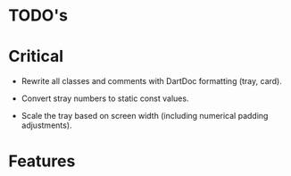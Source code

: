 # TODO's

# Critical
- Rewrite all classes and comments with DartDoc formatting (tray, card).
- Convert stray numbers to static const values.

- Scale the tray based on screen width (including numerical padding adjustments).

# Features
